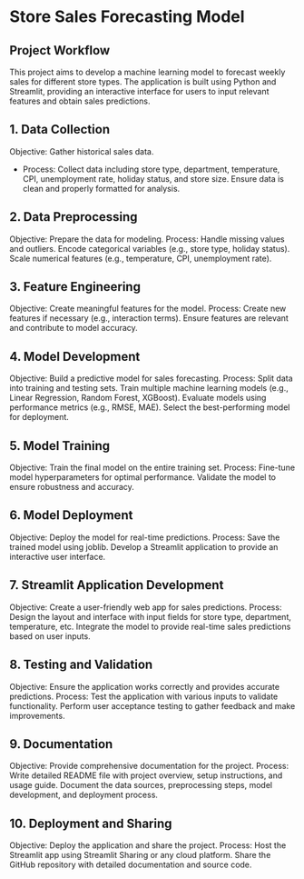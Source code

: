 # Store Sales Forecasting Model

## Project Workflow
This project aims to develop a machine learning model to forecast weekly sales for different store types. The application is built using Python and Streamlit, providing an interactive interface for users to input relevant features and obtain sales predictions.

## 1. Data Collection
Objective: Gather historical sales data.
- Process:
Collect data including store type, department, temperature, CPI, unemployment rate, holiday status, and store size.
Ensure data is clean and properly formatted for analysis.
## 2. Data Preprocessing
Objective: Prepare the data for modeling.
Process:
Handle missing values and outliers.
Encode categorical variables (e.g., store type, holiday status).
Scale numerical features (e.g., temperature, CPI, unemployment rate).
## 3. Feature Engineering
Objective: Create meaningful features for the model.
Process:
Create new features if necessary (e.g., interaction terms).
Ensure features are relevant and contribute to model accuracy.
## 4. Model Development
Objective: Build a predictive model for sales forecasting.
Process:
Split data into training and testing sets.
Train multiple machine learning models (e.g., Linear Regression, Random Forest, XGBoost).
Evaluate models using performance metrics (e.g., RMSE, MAE).
Select the best-performing model for deployment.
## 5. Model Training
Objective: Train the final model on the entire training set.
Process:
Fine-tune model hyperparameters for optimal performance.
Validate the model to ensure robustness and accuracy.
## 6. Model Deployment
Objective: Deploy the model for real-time predictions.
Process:
Save the trained model using joblib.
Develop a Streamlit application to provide an interactive user interface.
## 7. Streamlit Application Development
Objective: Create a user-friendly web app for sales predictions.
Process:
Design the layout and interface with input fields for store type, department, temperature, etc.
Integrate the model to provide real-time sales predictions based on user inputs.
## 8. Testing and Validation
Objective: Ensure the application works correctly and provides accurate predictions.
Process:
Test the application with various inputs to validate functionality.
Perform user acceptance testing to gather feedback and make improvements.
## 9. Documentation
Objective: Provide comprehensive documentation for the project.
Process:
Write detailed README file with project overview, setup instructions, and usage guide.
Document the data sources, preprocessing steps, model development, and deployment process.
## 10. Deployment and Sharing
Objective: Deploy the application and share the project.
Process:
Host the Streamlit app using Streamlit Sharing or any cloud platform.
Share the GitHub repository with detailed documentation and source code.
